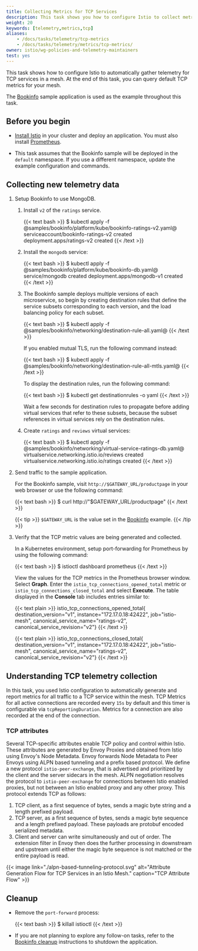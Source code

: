```yaml
---
title: Collecting Metrics for TCP Services
description: This task shows you how to configure Istio to collect metrics for TCP services.
weight: 20
keywords: [telemetry,metrics,tcp]
aliases:
    - /docs/tasks/telemetry/tcp-metrics
    - /docs/tasks/telemetry/metrics/tcp-metrics/
owner: istio/wg-policies-and-telemetry-maintainers
test: yes
---
```


This task shows how to configure Istio to automatically gather telemetry for TCP
services in a mesh. At the end of this task, you can query default TCP metrics for your mesh.

The [Bookinfo](/docs/examples/bookinfo/) sample application is used
as the example throughout this task.

## Before you begin

* [Install Istio](/docs/setup) in your cluster and deploy an
application. You must also install [Prometheus](/docs/ops/integrations/prometheus/).

* This task assumes that the Bookinfo sample will be deployed in the `default`
namespace. If you use a different namespace, update the
example configuration and commands.

## Collecting new telemetry data

1.  Setup Bookinfo to use MongoDB.

    1.  Install `v2` of the `ratings` service.

        {{< text bash >}}
        $ kubectl apply -f @samples/bookinfo/platform/kube/bookinfo-ratings-v2.yaml@
        serviceaccount/bookinfo-ratings-v2 created
        deployment.apps/ratings-v2 created
        {{< /text >}}

    1.  Install the `mongodb` service:

        {{< text bash >}}
        $ kubectl apply -f @samples/bookinfo/platform/kube/bookinfo-db.yaml@
        service/mongodb created
        deployment.apps/mongodb-v1 created
        {{< /text >}}

    1.  The Bookinfo sample deploys multiple versions of each microservice, so begin by creating destination rules
        that define the service subsets corresponding to each version, and the load balancing policy for each subset.

        {{< text bash >}}
        $ kubectl apply -f @samples/bookinfo/networking/destination-rule-all.yaml@
        {{< /text >}}

        If you enabled mutual TLS, run the following command instead:

        {{< text bash >}}
        $ kubectl apply -f @samples/bookinfo/networking/destination-rule-all-mtls.yaml@
        {{< /text >}}

        To display the destination rules, run the following command:

        {{< text bash >}}
        $ kubectl get destinationrules -o yaml
        {{< /text >}}

        Wait a few seconds for destination rules to propagate before adding virtual services that refer to these subsets, because the subset references in virtual services rely on the destination rules.

    1.  Create `ratings` and `reviews` virtual services:

        {{< text bash >}}
        $ kubectl apply -f @samples/bookinfo/networking/virtual-service-ratings-db.yaml@
        virtualservice.networking.istio.io/reviews created
        virtualservice.networking.istio.io/ratings created
        {{< /text >}}

1.  Send traffic to the sample application.

    For the Bookinfo sample, visit `http://$GATEWAY_URL/productpage` in your web
    browser or use the following command:

    {{< text bash >}}
    $ curl http://"$GATEWAY_URL/productpage"
    {{< /text >}}

    {{< tip >}}
    `$GATEWAY_URL` is the value set in the [Bookinfo](/docs/examples/bookinfo/) example.
    {{< /tip >}}

1.  Verify that the TCP metric values are being generated and collected.

    In a Kubernetes environment, setup port-forwarding for Prometheus by
    using the following command:

    {{< text bash >}}
    $ istioctl dashboard prometheus
    {{< /text >}}

    View the values for the TCP metrics in the Prometheus browser window.  Select **Graph**.
    Enter the `istio_tcp_connections_opened_total` metric or `istio_tcp_connections_closed_total` and select **Execute**.
    The table displayed in the
    **Console** tab includes entries similar to:

    {{< text plain >}}
    istio_tcp_connections_opened_total{
    destination_version="v1",
    instance="172.17.0.18:42422",
    job="istio-mesh",
    canonical_service_name="ratings-v2",
    canonical_service_revision="v2"}
    {{< /text >}}

    {{< text plain >}}
    istio_tcp_connections_closed_total{
    destination_version="v1",
    instance="172.17.0.18:42422",
    job="istio-mesh",
    canonical_service_name="ratings-v2",
    canonical_service_revision="v2"}
    {{< /text >}}

## Understanding TCP telemetry collection

In this task, you used Istio configuration to
automatically generate and report metrics for all traffic to a TCP service
within the mesh.
TCP Metrics for all active connections are recorded every `15s` by default and this timer is configurable
via `tcpReportingDuration`.
Metrics for a connection are also recorded at the end of the connection.

### TCP attributes

Several TCP-specific attributes enable TCP policy and control within Istio.
These attributes are generated by Envoy Proxies and obtained from Istio using Envoy's Node Metadata.
Envoy forwards Node Metadata to Peer Envoys using ALPN based tunneling and a prefix based protocol.
We define a new protocol `istio-peer-exchange`, that is advertised and prioritized by the client and the server sidecars
in the mesh. ALPN negotiation resolves the protocol to `istio-peer-exchange` for connections between Istio enabled
proxies, but not between an Istio enabled proxy and any other proxy.
This protocol extends TCP as follows:

1.  TCP client, as a first sequence of bytes, sends a magic byte string and a length prefixed payload.
1.  TCP server, as a first sequence of bytes, sends a magic byte sequence and a length prefixed payload. These payloads
 are protobuf encoded serialized metadata.
1.  Client and server can write simultaneously and out of order. The extension filter in Envoy then does the further
 processing in downstream and upstream until either the magic byte sequence is not matched or the entire payload is read.

{{< image link="./alpn-based-tunneling-protocol.svg"
    alt="Attribute Generation Flow for TCP Services in an Istio Mesh."
    caption="TCP Attribute Flow"
    >}}

## Cleanup

*   Remove the `port-forward` process:

    {{< text bash >}}
    $ killall istioctl
    {{< /text >}}

* If you are not planning to explore any follow-on tasks, refer to the
  [Bookinfo cleanup](/docs/examples/bookinfo/#cleanup) instructions
  to shutdown the application.
